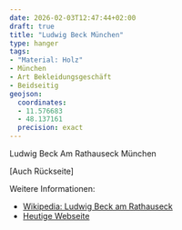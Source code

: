 ```yaml
---
date: 2026-02-03T12:47:44+02:00
draft: true
title: "Ludwig Beck München"
type: hanger
tags:
- "Material: Holz"
- München
- Art Bekleidungsgeschäft
- Beidseitig
geojson:
  coordinates:
  - 11.576683
  - 48.137161
  precision: exact
---
```

Ludwig
Beck
Am Rathauseck
München

[Auch Rückseite]

<div class="notes">
Weitere Informationen:
<ul>
<li><a href="https://de.wikipedia.org/wiki/Ludwig_Beck_am_Rathauseck">Wikipedia: Ludwig Beck am Rathauseck</a></li>
<li><a href="https://www.ludwigbeck.de/">Heutige Webseite</a></li>
</ul>
</div>
